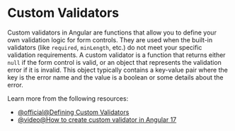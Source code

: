 # Custom Validators

Custom validators in Angular are functions that allow you to define your own validation logic for form controls. They are used when the built-in validators (like `required`, `minLength`, etc.) do not meet your specific validation requirements. A custom validator is a function that returns either `null` if the form control is valid, or an object that represents the validation error if it is invalid. This object typically contains a key-value pair where the key is the error name and the value is a boolean or some details about the error.

Learn more from the following resources:

- [@official@Defining Custom Validators](https://v17.angular.io/guide/form-validation#custom-validators)
- [@video@How to create custom validator in Angular 17](https://youtu.be/3TwmS0Gdg9I?si=1w4EX-HifJ70-CxT)
